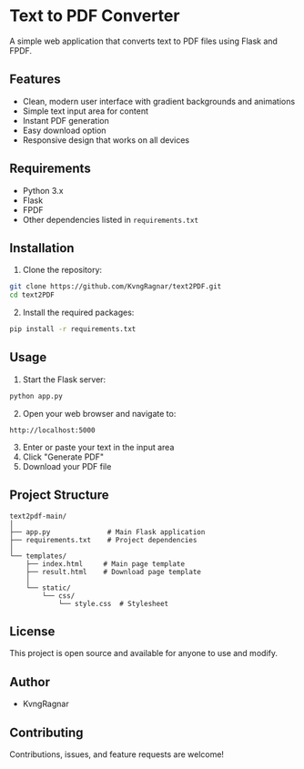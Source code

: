 # Text to PDF Converter

A simple web application that converts text to PDF files using Flask and FPDF.

## Features

- Clean, modern user interface with gradient backgrounds and animations
- Simple text input area for content
- Instant PDF generation
- Easy download option
- Responsive design that works on all devices

## Requirements

- Python 3.x
- Flask
- FPDF
- Other dependencies listed in `requirements.txt`

## Installation

1. Clone the repository:
```bash
git clone https://github.com/KvngRagnar/text2PDF.git
cd text2PDF
```

2. Install the required packages:
```bash
pip install -r requirements.txt
```

## Usage

1. Start the Flask server:
```bash
python app.py
```

2. Open your web browser and navigate to:
```
http://localhost:5000
```

3. Enter or paste your text in the input area
4. Click "Generate PDF"
5. Download your PDF file

## Project Structure

```
text2pdf-main/
│
├── app.py              # Main Flask application
├── requirements.txt    # Project dependencies
│
└── templates/
    ├── index.html     # Main page template
    ├── result.html    # Download page template
    │
    └── static/
        └── css/
            └── style.css  # Stylesheet
```

## License

This project is open source and available for anyone to use and modify.

## Author

- KvngRagnar

## Contributing

Contributions, issues, and feature requests are welcome!
